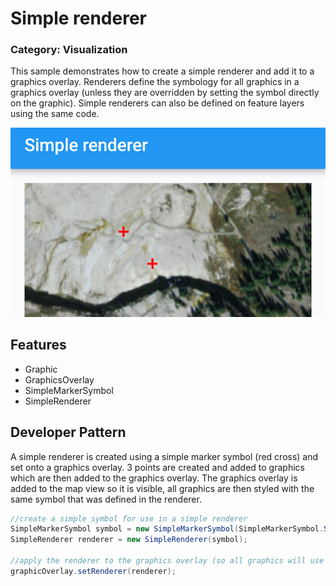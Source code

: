 # Simple renderer
### Category: Visualization
This sample demonstrates how to create a simple renderer and add it to a graphics overlay. Renderers define the symbology for all graphics in a graphics overlay (unless they are overridden by setting the symbol directly on the graphic). Simple renderers can also be defined on feature layers using the same code.

![Simple Renderer App](simple-renderer.png)

## Features

* Graphic
* GraphicsOverlay
* SimpleMarkerSymbol
* SimpleRenderer

## Developer Pattern

A simple renderer is created using a simple marker symbol (red cross) and set onto a graphics overlay. 3 points are created and added to graphics which are then added to the graphics overlay.   The graphics overlay is added to the map view so it is visible, all graphics are then styled with the same symbol that was defined in the renderer.

```java
//create a simple symbol for use in a simple renderer
SimpleMarkerSymbol symbol = new SimpleMarkerSymbol(SimpleMarkerSymbol.Style.CROSS, Color.RED, 12); //size 12, style of cross
SimpleRenderer renderer = new SimpleRenderer(symbol);

//apply the renderer to the graphics overlay (so all graphics will use the same symbol from the renderer)
graphicOverlay.setRenderer(renderer);
```
